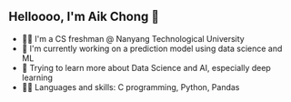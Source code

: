 ## Helloooo, I'm Aik Chong 👋

<!--
**TAN-AIK-CHONG/TAN-AIK-CHONG** is a ✨ _special_ ✨ repository because its `README.md` (this file) appears on your GitHub profile.

Here are some ideas to get you started:

- 🔭 I’m currently working on ...
- 🌱 I’m currently learning ...
- 👯 I’m looking to collaborate on ...
- 🤔 I’m looking for help with ...
- 💬 Ask me about ...
- 📫 How to reach me: ...
- 😄 Pronouns: ...
- ⚡ Fun fact: ...
-->

- 🙋‍♂️ I'm a CS freshman @ Nanyang Technological University 
- 👾 I'm currently working on a prediction model using data science and ML
- 🌱 Trying to learn more about Data Science and AI, especially deep learning
- 👨‍💻 Languages and skills: C programming, Python, Pandas
